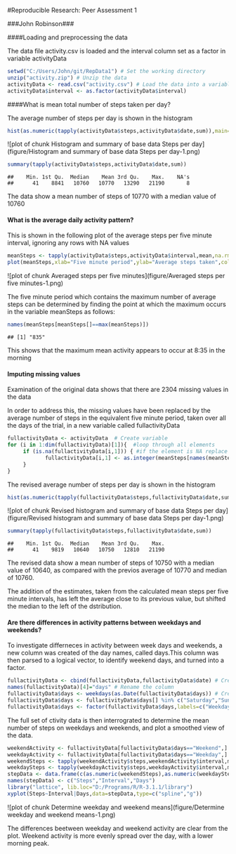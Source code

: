 #Reproducible Research: Peer Assessment 1

###John Robinson###

####Loading and preprocessing the data

The data file activity.csv is loaded and the interval column set as a factor in variable activityData


```r
setwd("C:/Users/John/git/RepData1") # Set the working directory
unzip("activity.zip") # Unzip the data
activityData <- read.csv("activity.csv") # Load the data into a variable
activityData$interval <- as.factor(activityData$interval)
```

####What is mean total number of steps taken per day?

The average number of steps per day is shown in the histogram


```r
hist(as.numeric(tapply(activityData$steps,activityData$date,sum)),main="Steps per day", xlab="Steps per day",breaks=61,col="Red")
```

![plot of chunk Histogram and summary of base data Steps per day](figure/Histogram and summary of base data Steps per day-1.png) 

```r
summary(tapply(activityData$steps,activityData$date,sum))
```

```
##    Min. 1st Qu.  Median    Mean 3rd Qu.    Max.    NA's 
##      41    8841   10760   10770   13290   21190       8
```

The data show a mean number of steps of 10770 with a median value of 10760  


#### What is the average daily activity pattern?

This is shown in the following plot of the average steps per five minute interval, ignoring any rows with NA values  


```r
meanSteps <- tapply(activityData$steps,activityData$interval,mean,na.rm=TRUE) # Create a variable of the average steps per period
plot(meanSteps,xlab="Five minute period",ylab="Average steps taken",col="blue",type="l") # Time series plot of the means
```

![plot of chunk Averaged steps per five minutes](figure/Averaged steps per five minutes-1.png) 

The five minute period which contains the maximum number of average steps can be determined by finding the point at which the maximum occurs in the variable meanSteps as follows:


```r
names(meanSteps[meanSteps[]==max(meanSteps)])
```

```
## [1] "835"
```

This shows that the maximum mean activity appears to occur at 8:35 in the morning

#### Imputing missing values

Examination of the original data shows that there are 2304 missing values in the data

In order to address this, the missing values have been replaced by the average number of steps in the equivalent five minute period, taken over all the days of the trial, in a new variable called fullactivityData


```r
fullactivityData <- activityData  # Create variable
for (i in 1:dim(fullactivityData)[1]){  #loop through all elements
     if (is.na(fullactivityData[i,1])) { #if the element is NA replace with the mean previously calculaed in meanSteps
            fullactivityData[i,1] <- as.integer(meanSteps[names(meanSteps)==as.character(fullactivityData[i,3])])
     }   
}
```

The revised average number of steps per day is shown in the histogram


```r
hist(as.numeric(tapply(fullactivityData$steps,fullactivityData$date,sum)),main="Steps per day", xlab="Steps per day",breaks=61,col="Red")
```

![plot of chunk Revised histogram and summary of base data Steps per day](figure/Revised histogram and summary of base data Steps per day-1.png) 

```r
summary(tapply(fullactivityData$steps,fullactivityData$date,sum))
```

```
##    Min. 1st Qu.  Median    Mean 3rd Qu.    Max. 
##      41    9819   10640   10750   12810   21190
```

The revised data show a mean number of steps of 10750 with a median value of 10640, as compared with the previos average of 10770 and median of 10760.

The addition of the estimates, taken from the calculated mean steps per five minute intervals, has left the average close to its previous value, but shifted the median to the left of the dstribution.


#### Are there differences in activity patterns between weekdays and weekends?

To investigate differneces in activity between week days and weekends, a new column was created of the day names, called days.This column was then parsed to a logical vector, to identify weekend days, and turned into a factor.


```r
fullactivityData <- cbind(fullactivityData,fullactivityData$date) # Create an extra column
names(fullactivityData)[4]="days" # Rename the column
fullactivityData$days <- weekdays(as.Date(fullactivityData$days)) # Create a vector of day names
fullactivityData$days <- fullactivityData$days[] %in% c("Saturday","Sunday") # Parse for weekends
fullactivityData$days <- factor(fullactivityData$days,labels=c("Weekday","Weekend")) # Turn it into a factor
```

The full set of ctivity data is then interrograted to determine the mean number of steps on weekdays and weekends, and plot a smoothed view of the data.


```r
weekendActivity <- fullactivityData[fullactivityData$days=="Weekend",] 
weekdayActivity <- fullactivityData[fullactivityData$days=="Weekday",]
weekendSteps <- tapply(weekendActivity$steps,weekendActivity$interval,mean) # Create a variable of the average steps per period
weekdaySteps <- tapply(weekdayActivity$steps,weekdayActivity$interval,mean)
stepData <- data.frame(c(as.numeric(weekendSteps),as.numeric(weekdaySteps)),c(1:288,1:288),c(rep("Weekend",times=288),rep("Weekday",times=288))) # Create a data frame for plotting results
names(stepData) <- c("Steps","Interval","Days")                      
library("lattice", lib.loc="D:/Programs/R/R-3.1.1/library")
xyplot(Steps~Interval|Days,data=stepData,type=c("spline","g"))
```

![plot of chunk Determine weekday and weekend means](figure/Determine weekday and weekend means-1.png) 

The differences beetween weekday and weekend activity are clear from the plot. Weekend activity is more evenly spread over the day, with a lower morning peak.

